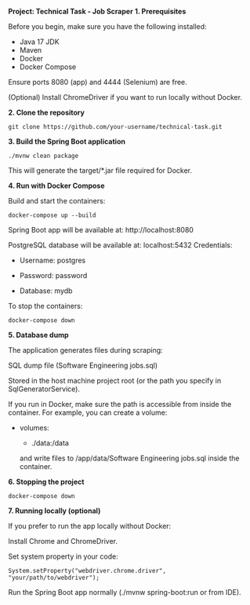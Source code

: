 **Project: Technical Task - Job Scraper**
**1. Prerequisites**
   
Before you begin, make sure you have the following installed:
- Java 17 JDK
- Maven
- Docker
- Docker Compose


Ensure ports 8080 (app) and 4444 (Selenium) are free.

(Optional) Install ChromeDriver if you want to run locally without Docker.

**2. Clone the repository**
   
   `git clone https://github.com/your-username/technical-task.git`
   
**3. Build the Spring Boot application**
   
 `./mvnw clean package`
   
This will generate the target/*.jar file required for Docker.

**4. Run with Docker Compose**

   Build and start the containers:

 `docker-compose up --build`

Spring Boot app will be available at: http://localhost:8080

PostgreSQL database will be available at: localhost:5432
Credentials:

- Username: postgres

- Password: password

- Database: mydb

To stop the containers:

 `docker-compose down`

**5. Database dump**

The application generates files during scraping:

SQL dump file (Software Engineering jobs.sql)

Stored in the host machine project root (or the path you specify in SqlGeneratorService).

If you run in Docker, make sure the path is accessible from inside the container. For example, you can create a volume:


- volumes:
   - ./data:/data


  and write files to /app/data/Software Engineering jobs.sql inside the container.

**6. Stopping the project**

`docker-compose down`

**7. Running locally (optional)**

If you prefer to run the app locally without Docker:

Install Chrome and ChromeDriver.

Set system property in your code:

`System.setProperty("webdriver.chrome.driver", "your/path/to/webdriver");`

Run the Spring Boot app normally (./mvnw spring-boot:run or from IDE).
